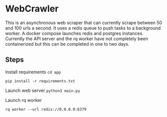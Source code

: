 # WebCrawler
This is an asynchronous web scraper that can currently scrape between 50 and 100 urls a second. It uses a redis queue to push tasks to a background worker. A docker compose launches redis and postgres instances. Currently the API server and the rq worker have not completely been containerized but this can be completed in one to two days.



## Steps 
Install requirements
`cd app`

`pip install -r requirements.txt`

Launch web server
`python3 main.py`

Launch rq worker

`rq worker --url redis://0.0.0.0:6379`

